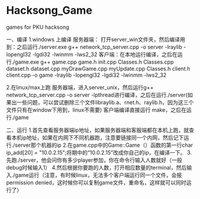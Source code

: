 # Hacksong_Game
games for PKU hacksong

一、编译
1.windows 上编译
服务器端：
打开server_win文件夹，然后编译用到：之后运行./server.exe
g++ network_tcp_server.cpp -o server -lraylib -lopengl32 -lgdi32 -lwinmm -lws2_32
客户端：在本地运行编译，之后在运行./game.exe
g++ game.cpp game.h init.cpp Classes.h Classes.cpp dataset.h dataset.cpp myDrawGame.cpp  myUpdate.cpp Classes.h client.h client.cpp -o game -lraylib -lopengl32 -lgdi32 -lwinmm -lws2_32

2.在linux/max上跑
服务器端，进入server_unix，然后运行g++ network_tcp_server.cpp -o server -lpthread进行编译，之后在运行./server(如果出一些问题，可以尝试删除三个文件libraylib.a、rnet.h、raylib.h，因为这三个文件只有在window下用到，linux不需要)
客户端编译直接运行 make，之后在运行./game

二、运行
1.首先查看服务器端ip地址，如果服务器端和客服端都在本机上跑，就查看本机ip地址，如果在内网下不同机器跑，注意要链接同一个内网，然后记下运行./server那个机器的ip
2.在game.cpp中的Game::Game（）函数的第一行char ip_add[20] = "10.0.2.15";将期中的“10.0.2.15”改成你自己的ip，在编译一下。
3.先跑./server，他会问你有多少player参加，你在命令行输入人数就好（一般debug时候输入1）
4.然后根据你要跑的人数，打开相应数量的terminal，然后输入./game运行（注意，有时候linux，无法多个客户端运行同一个文件，会报permission denied，这时候你可以复制game文件，重命名，这样就可以同时运行了）